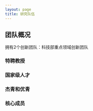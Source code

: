 ```yaml
---
layout: page
title: 研究队伍
---
```

<!--
 * @Author: Conghao Wong
 * @Date: 2023-03-08 19:13:03
 * @LastEditors: Conghao Wong
 * @LastEditTime: 2023-03-08 19:23:58
 * @Description: file content
 * @Github: https://cocoon2wong.github.io
 * Copyright 2023 Conghao Wong, All Rights Reserved.
-->

## 团队概况
<!-- 参看2018 年度ppt13页 -->
  拥有2个创新团队：科技部重点领域创新团队

### 特聘教授
### 国家级人才
### 杰青和优青
### 核心成员